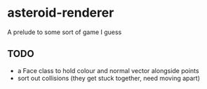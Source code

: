 # asteroid-renderer

A prelude to some sort of game I guess

## TODO

- a Face class to hold colour and normal vector alongside points
- sort out collisions (they get stuck together, need moving apart)